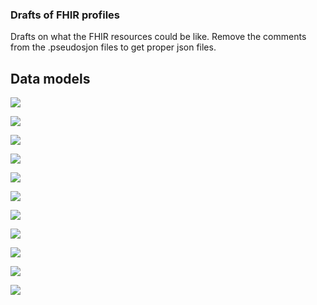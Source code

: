 ### Drafts of FHIR profiles

Drafts on what the FHIR resources could be like. Remove the comments from the .pseudosjon files to get proper json files.

## Data models

![](http://www.plantuml.com/plantuml/proxy?src=https://raw.githubusercontent.com/omahoito/rfc/master/profiles/DRAFTS/datamodel.plantuml)

![](http://www.plantuml.com/plantuml/proxy?src=https://raw.githubusercontent.com/omahoito/rfc/master/profiles/DRAFTS/inheritances.plantuml)

![](http://www.plantuml.com/plantuml/proxy?src=https://raw.githubusercontent.com/omahoito/rfc/master/profiles/DRAFTS/Patient.plantuml?2)

![](http://www.plantuml.com/plantuml/proxy?src=https://raw.githubusercontent.com/omahoito/rfc/master/profiles/DRAFTS/Person.plantuml?2)

![](http://www.plantuml.com/plantuml/proxy?src=https://raw.githubusercontent.com/omahoito/rfc/master/profiles/DRAFTS/Device.plantuml?2)

![](http://www.plantuml.com/plantuml/proxy?src=https://raw.githubusercontent.com/omahoito/rfc/master/profiles/DRAFTS/Goal.plantuml?2)

![](http://www.plantuml.com/plantuml/proxy?src=https://raw.githubusercontent.com/omahoito/rfc/master/profiles/DRAFTS/Communication.plantuml?2)

![](http://www.plantuml.com/plantuml/proxy?src=https://raw.githubusercontent.com/omahoito/rfc/master/profiles/DRAFTS/CarePlan.plantuml?2)

![](http://www.plantuml.com/plantuml/proxy?src=https://raw.githubusercontent.com/omahoito/rfc/master/profiles/DRAFTS/FinnishPatient.plantuml?2)

![](http://www.plantuml.com/plantuml/proxy?src=https://raw.githubusercontent.com/omahoito/rfc/master/profiles/DRAFTS/Appointment.perusosdj?2)

![](http://www.plantuml.com/plantuml/proxy?src=https://raw.githubusercontent.com/omahoito/rfc/master/profiles/DRAFTS/CareTeam.plantuml?2)


